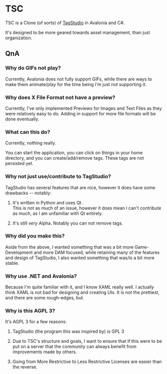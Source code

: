 # TSC  

TSC is a Clone (of sorts) of [TagStudio](https://github.com/TagStudioDev/TagStudio) in Avalonia and C#. 

It's designed to be more geared towards asset management, than just organization.


## QnA
### Why do GIFs not play?  
Currently, Avalonia does not fully support GIFs, while there are ways to make them animate/play for the time being
I'm just not supporting it.

### Why does X File Format not have a preview?  
Currently, I've only implemented Previews for Images and Text Files as they were relatively easy to do. Adding in
support for more file formats will be done eventually.

### What can this do?  
Currently, nothing really.

You can start the application, you can click on things in your home directory, and you can create/add/remove tags.
These tags are not persisted yet. 

### Why not just use/contribute to TagStudio?  
TagStudio has several features that are nice, however it does have some drawbacks -- notably:

1. It's written in Python and uses Qt.  
This is not as much of an issue, however it does mean I can't contribute as much, as I am
unfamiliar with Qt entirely.

2. It's still *very* Alpha.
Notably you can not remove tags.


### Why did you make this?
Aside from the above, I wanted something that was a bit more Game-Development and more DAM focused, while retaining many
of the features and design of TagStudio, I also wanted something that was/is a bit more stable.

### Why use .NET and Avalonia?  
Because I'm quite familiar with it, and I know XAML really well. I actually think XAML is not bad for designing and
creating UIs. It is not the prettiest, and there are some rough-edges, but.

### Why is this AGPL 3?  
It's AGPL 3 for a few reasons:

1. TagStudio (the program this was inspired by) is GPL 3

2. Due to TSC's structure and goals, I want to ensure that if this were to be put on a server
   that the community can always benefit from improvements made by others.

3. Going from More Restrictive to Less Restrictive Licenses are easier than the reverse. 